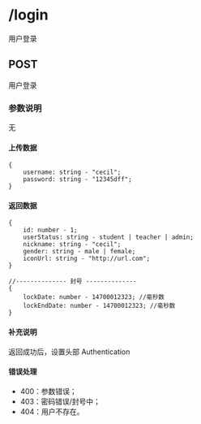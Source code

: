 # /login
用户登录

## POST
用户登录

### 参数说明
无

#### 上传数据
```
{
    username: string - "cecil";
    password: string - "12345dff";
}
```

#### 返回数据
```
{
    id: number - 1;
    userStatus: string - student | teacher | admin;
    nickname: string - "cecil";
    gender: string - male | female;
    iconUrl: string - "http://url.com";
}
```
```
//-------------- 封号 --------------
{
    lockDate: number - 14700012323; //毫秒数
    lockEndDate: number - 14700012323; //毫秒数
}
```
#### 补充说明
返回成功后，设置头部 Authentication

#### 错误处理
* 400：参数错误；
* 403：密码错误/封号中；
* 404：用户不存在。
